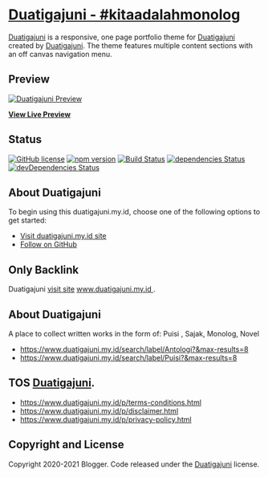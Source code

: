 # [Duatigajuni - #kitaadalahmonolog](https://www.duatigajuni.my.id/)

[Duatigajuni](https://www.duatigajuni.my.id/) is a responsive, one page portfolio theme for [Duatigajuni](https://www.duatigajuni.my.id/) created by [Duatigajuni](https://www.duatigajuni.my.id/). The theme features multiple content sections with an off canvas navigation menu.

## Preview

[![Duatigajuni Preview](https://github.com/duatigajuni/duatigajuni.github.io/blob/main/img/duatigajuni.my.id.jpg)](https://www.duatigajuni.my.id/)

**[View Live Preview](https://www.duatigajuni.my.id/)**

## Status

[![GitHub license](https://img.shields.io/badge/license-MIT-blue.svg)](https://raw.githubusercontent.com/StartBootstrap/startbootstrap-stylish-portfolio/master/LICENSE)
[![npm version](https://img.shields.io/npm/v/startbootstrap-stylish-portfolio.svg)](https://www.npmjs.com/package/startbootstrap-stylish-portfolio)
[![Build Status](https://travis-ci.org/StartBootstrap/startbootstrap-stylish-portfolio.svg?branch=master)](https://travis-ci.org/StartBootstrap/startbootstrap-stylish-portfolio)
[![dependencies Status](https://david-dm.org/StartBootstrap/startbootstrap-stylish-portfolio/status.svg)](https://david-dm.org/StartBootstrap/startbootstrap-stylish-portfolio)
[![devDependencies Status](https://david-dm.org/StartBootstrap/startbootstrap-stylish-portfolio/dev-status.svg)](https://david-dm.org/StartBootstrap/startbootstrap-stylish-portfolio?type=dev)

## About Duatigajuni

To begin using this duatigajuni.my.id, choose one of the following options to get started:

* [Visit duatigajuni.my.id site](https://www.duatigajuni.my.id/)
* [Follow on GitHub](https://github.com/duatigajuni/duatigajuni.github.io)


## Only Backlink

Duatigajuni [visit site](https://www.duatigajuni.my.id/) [www.duatigajuni.my.id ](https://www.duatigajuni.my.id/).

## About Duatigajuni

A place to collect written works in the form of: Puisi , Sajak, Monolog, Novel

* <https://www.duatigajuni.my.id/search/label/Antologi?&max-results=8>
* <https://www.duatigajuni.my.id/search/label/Puisi?&max-results=8>

## TOS **[Duatigajuni](https://www.duatigajuni.my.id/)**.

* <https://www.duatigajuni.my.id/p/terms-conditions.html>
* <https://www.duatigajuni.my.id/p/disclaimer.html>
* <https://www.duatigajuni.my.id/p/privacy-policy.html>


## Copyright and License

Copyright 2020-2021 Blogger. Code released under the [Duatigajuni](https://www.duatigajuni.my.id/) license.
